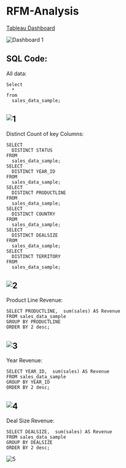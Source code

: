 # RFM-Analysis

[Tableau Dashboard](https://public.tableau.com/app/profile/mfernandezcean/viz/Sales_Dashboard_1_16988765103380/Dashboard1)

![Dashboard 1](https://github.com/mfernandezcean/Marketing_Campaign_Results/assets/105746149/d0f9210f-f7b8-40d9-b898-8e09ac629c5e)


## SQL Code: 

All data:
```
Select 
  * 
from 
  sales_data_sample;

```

![1](https://github.com/mfernandezcean/Marketing_Campaign_Results/assets/105746149/4033e832-a2bb-4846-a661-123eac2ac0e0)
---
Distinct Count of key Columns: 
```
SELECT 
  DISTINCT STATUS 
FROM 
  sales_data_sample;
SELECT 
  DISTINCT YEAR_ID 
FROM 
  sales_data_sample;
SELECT 
  DISTINCT PRODUCTLINE 
FROM 
  sales_data_sample;
SELECT 
  DISTINCT COUNTRY 
FROM 
  sales_data_sample;
SELECT 
  DISTINCT DEALSIZE 
FROM 
  sales_data_sample;
SELECT 
  DISTINCT TERRITORY 
FROM 
  sales_data_sample;
```
![2](https://github.com/mfernandezcean/Marketing_Campaign_Results/assets/105746149/4ec81483-bd8a-451a-978f-4951299e1852)
---
Product Line Revenue:
```
SELECT PRODUCTLINE,  sum(sales) AS Revenue 
FROM sales_data_sample
GROUP BY PRODUCTLINE
ORDER BY 2 desc;
```
![3](https://github.com/mfernandezcean/Marketing_Campaign_Results/assets/105746149/c6cfa7f7-c248-40d7-802d-85f6c919ca41)
---
Year Revenue:
```
SELECT YEAR_ID,  sum(sales) AS Revenue 
FROM sales_data_sample
GROUP BY YEAR_ID
ORDER BY 2 desc;
```
![4](https://github.com/mfernandezcean/Marketing_Campaign_Results/assets/105746149/6d17ae03-0d9e-4a7e-947f-c4993c34231c)
---
Deal Size Revenue:
```
SELECT DEALSIZE,  sum(sales) AS Revenue 
FROM sales_data_sample
GROUP BY DEALSIZE
ORDER BY 2 desc;
```
![5](https://github.com/mfernandezcean/Marketing_Campaign_Results/assets/105746149/8d0db57a-955c-4fdc-a5fd-31f2072fdc6d)

